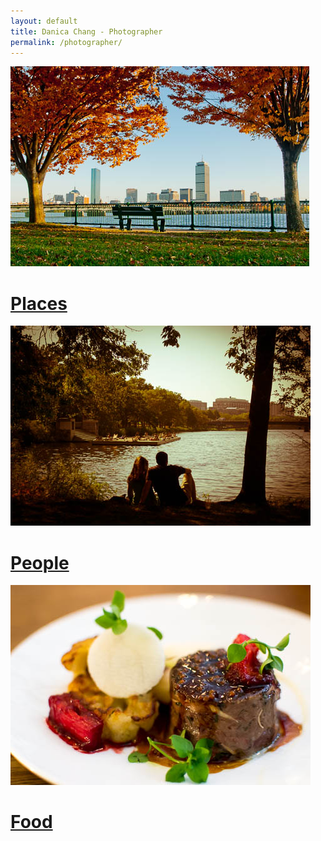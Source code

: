 ```yaml
---
layout: default
title: Danica Chang - Photographer
permalink: /photographer/
---
```


<div class="photographer">
    <div class="container">
        <a href="/photographer/places" class="top">
            <div class="img-container">
                <img src="/photos/20111109-0189.jpg" alt="places">
                <h1 class="caption">Places</h1>
            </div>
        </a>
        <a href="/photographer/people" class="middle">
            <div class="img-container">
                <img src="/photos/20111010-0014.jpg" alt="people">
                <h1 class="caption">People</h1>
            </div>
        </a>
        <a href="/photographer/food" class="bottom">
            <div class="img-container">
                <img src="/photos/20130723-041.jpg" alt="food">
                <h1 class="caption">Food </h1>
            </div>
        </a>
    </div>
</div>
